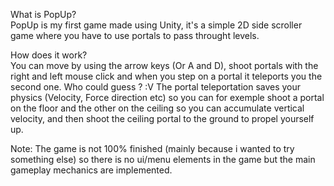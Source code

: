 What is PopUp?  
  PopUp is my first game made using Unity, it's a simple 2D side scroller game where you have to use portals to pass throught levels.  

How does it work?  
  You can move by using the arrow keys (Or A and D), shoot portals with the right and left mouse click and when you step on a portal it teleports
  you the second one.  Who could guess ? :V
  The portal teleportation saves your physics (Velocity, Force direction etc) so you can for exemple shoot a portal on the floor and the other on the
  ceiling so you can accumulate vertical velocity, and then shoot the ceiling portal to the ground to propel yourself up.

Note: The game is not 100% finished (mainly because i wanted to try something else) so there is no ui/menu elements in the game but the main
gameplay mechanics are implemented.

